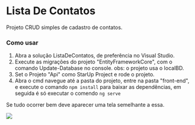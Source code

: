 # Lista De Contatos

Projeto CRUD simples de cadastro de contatos.

### Como usar

1) Abra a solução ListaDeContatos, de preferência no Visual Studio.
2) Execute as migrações do projeto "EntityFrameworkCore", com o comando Update-Database no console.
  obs: o projeto usa o localBD.
3) Set o Projeto "Api" como StarUp Project e rode o projeto.
3) Abra o cmd navegue até a pasta do projeto, entre na pasta "front-end", e execute o comando ``npm install`` para baixar as dependências, em seguida é só executar o comendo ``ng serve``

Se tudo ocorrer bem deve aparecer uma tela semelhante a essa.

<img src="https://i.ibb.co/VqPR8Fr/Anota-o-2019-10-21-210720.png">
